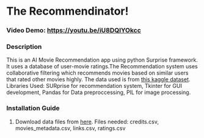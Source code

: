 # The Recommendinator!
### Video Demo:  https://youtu.be/iU8DQIYOkcc
### Description
This is an AI Movie Recommendation app using python Surprise framework. It uses a database of user-movie ratings.The Recommendation system uses collaborative filtering which recommends movies based on similar users that rated other movies highly. The data used is from [this kaggle dataset](https://www.kaggle.com/datasets/rounakbanik/the-movies-dataset?resource=download&select=keywords.csv). Libraries Used: SURprise for recommendation system, Tkinter for GUI development, Pandas for Data preproccessing, PIL for image processing.
### Installation Guide
1. Download data files from [here](https://www.kaggle.com/datasets/rounakbanik/the-movies-dataset?resource=download&select=keywords.csv). Files needed: credits.csv, movies_metadata.csv, links.csv, ratings.csv
